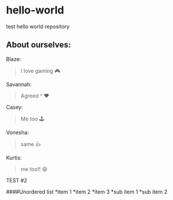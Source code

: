 # hello-world
test hello world repository

## About ourselves:
Blaze:
> I love gaming 🎮

Savannah:
> Agreed ^ ❤️

Casey:
> Me too 🕹️

Vonesha:
> same 👍

Kurtis:  
> me too!! 😄

TEST #2

####Unordered list
*item 1
*item 2
*item 3
  *sub item 1
  *sub item 2
